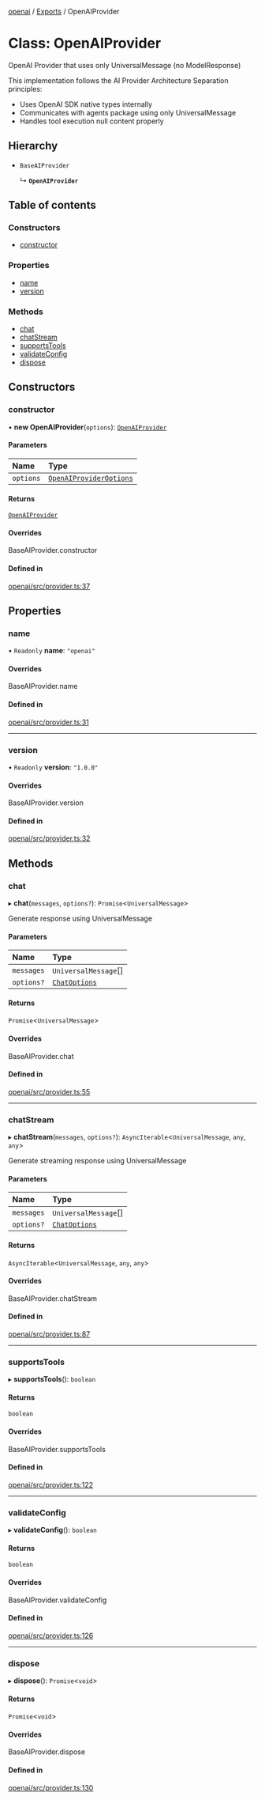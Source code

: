 <!-- 
 ⚠️  AUTO-GENERATED FILE - DO NOT EDIT MANUALLY
 This file is automatically generated by scripts/docs-generator.js
 To make changes, edit the source TypeScript files or update the generator script
-->

[openai](../../) / [Exports](../modules) / OpenAIProvider

# Class: OpenAIProvider

OpenAI Provider that uses only UniversalMessage (no ModelResponse)

This implementation follows the AI Provider Architecture Separation principles:
- Uses OpenAI SDK native types internally
- Communicates with agents package using only UniversalMessage
- Handles tool execution null content properly

## Hierarchy

- `BaseAIProvider`

  ↳ **`OpenAIProvider`**

## Table of contents

### Constructors

- [constructor](OpenAIProvider#constructor)

### Properties

- [name](OpenAIProvider#name)
- [version](OpenAIProvider#version)

### Methods

- [chat](OpenAIProvider#chat)
- [chatStream](OpenAIProvider#chatstream)
- [supportsTools](OpenAIProvider#supportstools)
- [validateConfig](OpenAIProvider#validateconfig)
- [dispose](OpenAIProvider#dispose)

## Constructors

### constructor

• **new OpenAIProvider**(`options`): [`OpenAIProvider`](OpenAIProvider)

#### Parameters

| Name | Type |
| :------ | :------ |
| `options` | [`OpenAIProviderOptions`](../interfaces/OpenAIProviderOptions) |

#### Returns

[`OpenAIProvider`](OpenAIProvider)

#### Overrides

BaseAIProvider.constructor

#### Defined in

[openai/src/provider.ts:37](https://github.com/woojubb/robota/blob/411e4a15f65b96ceeb9a966ecfd26b5a6b3b568b/packages/openai/src/provider.ts#L37)

## Properties

### name

• `Readonly` **name**: ``"openai"``

#### Overrides

BaseAIProvider.name

#### Defined in

[openai/src/provider.ts:31](https://github.com/woojubb/robota/blob/411e4a15f65b96ceeb9a966ecfd26b5a6b3b568b/packages/openai/src/provider.ts#L31)

___

### version

• `Readonly` **version**: ``"1.0.0"``

#### Overrides

BaseAIProvider.version

#### Defined in

[openai/src/provider.ts:32](https://github.com/woojubb/robota/blob/411e4a15f65b96ceeb9a966ecfd26b5a6b3b568b/packages/openai/src/provider.ts#L32)

## Methods

### chat

▸ **chat**(`messages`, `options?`): `Promise`\<`UniversalMessage`\>

Generate response using UniversalMessage

#### Parameters

| Name | Type |
| :------ | :------ |
| `messages` | `UniversalMessage`[] |
| `options?` | [`ChatOptions`](../interfaces/ChatOptions) |

#### Returns

`Promise`\<`UniversalMessage`\>

#### Overrides

BaseAIProvider.chat

#### Defined in

[openai/src/provider.ts:55](https://github.com/woojubb/robota/blob/411e4a15f65b96ceeb9a966ecfd26b5a6b3b568b/packages/openai/src/provider.ts#L55)

___

### chatStream

▸ **chatStream**(`messages`, `options?`): `AsyncIterable`\<`UniversalMessage`, `any`, `any`\>

Generate streaming response using UniversalMessage

#### Parameters

| Name | Type |
| :------ | :------ |
| `messages` | `UniversalMessage`[] |
| `options?` | [`ChatOptions`](../interfaces/ChatOptions) |

#### Returns

`AsyncIterable`\<`UniversalMessage`, `any`, `any`\>

#### Overrides

BaseAIProvider.chatStream

#### Defined in

[openai/src/provider.ts:87](https://github.com/woojubb/robota/blob/411e4a15f65b96ceeb9a966ecfd26b5a6b3b568b/packages/openai/src/provider.ts#L87)

___

### supportsTools

▸ **supportsTools**(): `boolean`

#### Returns

`boolean`

#### Overrides

BaseAIProvider.supportsTools

#### Defined in

[openai/src/provider.ts:122](https://github.com/woojubb/robota/blob/411e4a15f65b96ceeb9a966ecfd26b5a6b3b568b/packages/openai/src/provider.ts#L122)

___

### validateConfig

▸ **validateConfig**(): `boolean`

#### Returns

`boolean`

#### Overrides

BaseAIProvider.validateConfig

#### Defined in

[openai/src/provider.ts:126](https://github.com/woojubb/robota/blob/411e4a15f65b96ceeb9a966ecfd26b5a6b3b568b/packages/openai/src/provider.ts#L126)

___

### dispose

▸ **dispose**(): `Promise`\<`void`\>

#### Returns

`Promise`\<`void`\>

#### Overrides

BaseAIProvider.dispose

#### Defined in

[openai/src/provider.ts:130](https://github.com/woojubb/robota/blob/411e4a15f65b96ceeb9a966ecfd26b5a6b3b568b/packages/openai/src/provider.ts#L130)
